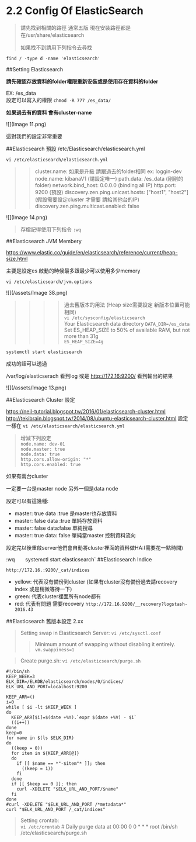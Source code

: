 # 2.2 Config Of ElasticSearch

>請先找到相關的路徑 
>通常五版 現在安裝路徑都是在/usr/share/elasticsearch     
>
>如果找不到請用下列指令去尋找

`find / -type d -name 'elasticsearch'`


##Setting Elasticsearch

**請先確認存放資料的folder權限重新安裝或是使用存在資料的folder** 

EX: /es_data    
設定可以寫入的權限
`chmod -R 777 /es_data/`

**如果過去有的資料 會有cluster-name**

![](Image 11.png)

這對我們的設定非常重要 

##Elasticsearch 預設 /etc/Elasticsearch/elasticsearch.yml



`vi /etc/elasticsearch/elasticsearch.yml`


>> cluster.name: 如果是升級 請跟過去的folder相同 ex: loggin-dev   
>> node.name: kibanaV1  (請設定唯一)
>> path.data: /es_data (剛剛的folder)
>> network.bind_host: 0.0.0.0 (binding all IP)
>> http.port: 9200 (預設)
>> discovery.zen.ping.unicast.hosts: ["host1", "host2"]  (假設需要設定cluster 才需要 請給其他台的IP)
>> discovery.zen.ping.multicast.enabled: false

![](Image 14.png)
>存檔記得使用下列指令
`:wq`   

##Elasticsearch JVM Membery

https://www.elastic.co/guide/en/elasticsearch/reference/current/heap-size.html

主要是設定es 啟動的時候最多跟最少可以使用多少memory
```
vi /etc/elasticsearch/jvm.options
```

![](/assets/Image 38.png)



>>>>過去舊版本的用法 (Heap size需要設定 新版本位置可能相同)    
`vi /etc/sysconfig/elasticsearch`   
  Your Elasticsearch data directory
`DATA_DIR=/es_data`   
  Set ES_HEAP_SIZE to 50% of available RAM, but not more than 31g     
`ES_HEAP_SIZE=4g`

`systemctl start elasticsearch`

成功的話可以透過

/var/log/elasticserach 看到log 或是 http://172.16:9200/ 看到輸出的結果

![](/assets/Image 13.png)





##Elasticsearch Cluster 設定

https://neil-tutorial.blogspot.tw/2016/01/elasticsearch-cluster.html
http://tekibrain.blogspot.tw/2014/08/ubuntu-elasticsearch-cluster.html
設定一樣在
`vi /etc/elasticsearch/elasticsearch.yml`

>增減下列設定   
`node.name: dev-01`   
`node.master: true`   
`node.data: true`   
`http.cors.allow-origin: "*"`   
`http.cors.enabled: true`   

如果有兩台cluster

一定要一台是master node  另外一個是data node

設定可以有這幾種:

* master: true data :true 是master也存放資料
* master: false data :true 單純存放資料
* master: false data:false 單純搜尋
* master: true data: false 單純當master 控制資料流向


設定完以後重啟server他們會自動將cluster裡面的資料做HA:(需要花一點時間)

:wq`   
`systemctl start elasticsearch`
##Elasticsearch Indice


`http://172.16.:9200/_cat/indices`



* yellow: 代表沒有備份到cluster (如果有cluster沒有備份過去請recovery index 或是稍微等待一下)
* green: 代表cluster裡面所有node都有
* red: 代表有問題 需要recovery
`http://172.16.9200/__recovery?logstash-2016.43`

##Elasticsearch 舊版本設定 2.xx

>Setting swap in Elasticsearch Server:
`vi /etc/sysctl.conf`
>>Minimum amount of swapping without disabling it entirely.
`vm.swappiness=1`     
    
    
>Create purge.sh:
  `vi /etc/elasticsearch/purge.sh`
  
  
    #!/bin/sh
    KEEP_WEEK=3
    ELK_DIR=/ELKDB/elasticsearch/nodes/0/indices/
    ELK_URL_AND_PORT=localhost:9200

    KEEP_ARR=()
    i=0
    while [ $i -lt $KEEP_WEEK ]
    do
      KEEP_ARR[$i]=$(date +%Y).`expr $(date +%V) - $i`
      ((i++))
    done
    keep=0
    for name in $(ls $ELK_DIR)
    do
      ((keep = 0))
      for item in ${KEEP_ARR[@]}
      do
        if [[ $name == *"-$item"* ]]; then
          ((keep = 1))
        fi
      done 
      if [[ $keep == 0 ]]; then
        curl -XDELETE "$ELK_URL_AND_PORT/$name"
      fi
    done
    #curl -XDELETE "$ELK_URL_AND_PORT /*metadata*"
    curl "$ELK_URL_AND_PORT /_cat/indices"

>Setting crontab:   
`vi /etc/crontab`
    # Daily purge data at 00:00
    0 0 * * * root /bin/sh /etc/elasticsearch/purge.sh



    
